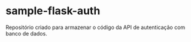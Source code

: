 # sample-flask-auth

Repositório criado para armazenar o código da API de autenticação com banco de dados.
